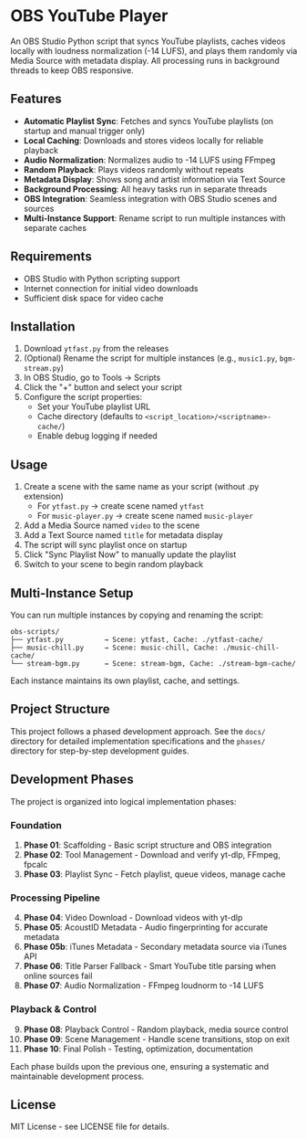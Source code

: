 # OBS YouTube Player

An OBS Studio Python script that syncs YouTube playlists, caches videos locally with loudness normalization (-14 LUFS), and plays them randomly via Media Source with metadata display. All processing runs in background threads to keep OBS responsive.

## Features

- **Automatic Playlist Sync**: Fetches and syncs YouTube playlists (on startup and manual trigger only)
- **Local Caching**: Downloads and stores videos locally for reliable playback
- **Audio Normalization**: Normalizes audio to -14 LUFS using FFmpeg
- **Random Playback**: Plays videos randomly without repeats
- **Metadata Display**: Shows song and artist information via Text Source
- **Background Processing**: All heavy tasks run in separate threads
- **OBS Integration**: Seamless integration with OBS Studio scenes and sources
- **Multi-Instance Support**: Rename script to run multiple instances with separate caches

## Requirements

- OBS Studio with Python scripting support
- Internet connection for initial video downloads
- Sufficient disk space for video cache

## Installation

1. Download `ytfast.py` from the releases
2. (Optional) Rename the script for multiple instances (e.g., `music1.py`, `bgm-stream.py`)
3. In OBS Studio, go to Tools → Scripts
4. Click the "+" button and select your script
5. Configure the script properties:
   - Set your YouTube playlist URL
   - Cache directory (defaults to `<script_location>/<scriptname>-cache/`)
   - Enable debug logging if needed

## Usage

1. Create a scene with the same name as your script (without .py extension)
   - For `ytfast.py` → create scene named `ytfast`
   - For `music-player.py` → create scene named `music-player`
2. Add a Media Source named `video` to the scene
3. Add a Text Source named `title` for metadata display
4. The script will sync playlist once on startup
5. Click "Sync Playlist Now" to manually update the playlist
6. Switch to your scene to begin random playback

## Multi-Instance Setup

You can run multiple instances by copying and renaming the script:

```
obs-scripts/
├── ytfast.py          → Scene: ytfast, Cache: ./ytfast-cache/
├── music-chill.py     → Scene: music-chill, Cache: ./music-chill-cache/
└── stream-bgm.py      → Scene: stream-bgm, Cache: ./stream-bgm-cache/
```

Each instance maintains its own playlist, cache, and settings.

## Project Structure

This project follows a phased development approach. See the `docs/` directory for detailed implementation specifications and the `phases/` directory for step-by-step development guides.

## Development Phases

The project is organized into logical implementation phases:

### Foundation
1. **Phase 01**: Scaffolding - Basic script structure and OBS integration
2. **Phase 02**: Tool Management - Download and verify yt-dlp, FFmpeg, fpcalc
3. **Phase 03**: Playlist Sync - Fetch playlist, queue videos, manage cache

### Processing Pipeline
4. **Phase 04**: Video Download - Download videos with yt-dlp
5. **Phase 05**: AcoustID Metadata - Audio fingerprinting for accurate metadata
6. **Phase 05b**: iTunes Metadata - Secondary metadata source via iTunes API
7. **Phase 06**: Title Parser Fallback - Smart YouTube title parsing when online sources fail
8. **Phase 07**: Audio Normalization - FFmpeg loudnorm to -14 LUFS

### Playback & Control
9. **Phase 08**: Playback Control - Random playback, media source control
10. **Phase 09**: Scene Management - Handle scene transitions, stop on exit
11. **Phase 10**: Final Polish - Testing, optimization, documentation

Each phase builds upon the previous one, ensuring a systematic and maintainable development process.

## License

MIT License - see LICENSE file for details.